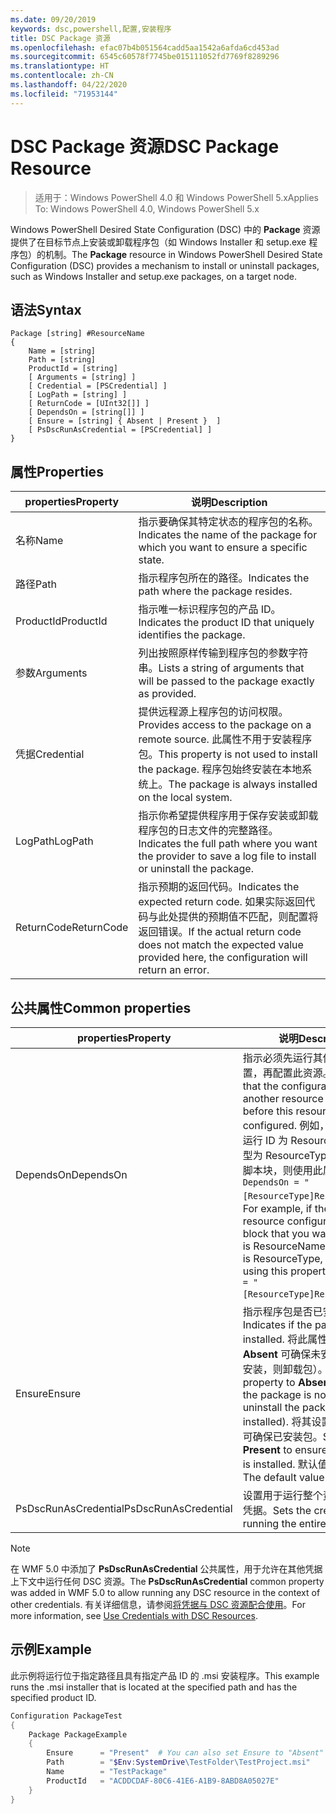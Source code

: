 ```yaml
---
ms.date: 09/20/2019
keywords: dsc,powershell,配置,安装程序
title: DSC Package 资源
ms.openlocfilehash: efac07b4b051564cadd5aa1542a6afda6cd453ad
ms.sourcegitcommit: 6545c60578f7745be015111052fd7769f8289296
ms.translationtype: HT
ms.contentlocale: zh-CN
ms.lasthandoff: 04/22/2020
ms.locfileid: "71953144"
---
```

# <a name="dsc-package-resource"></a><span data-ttu-id="89936-103">DSC Package 资源</span><span class="sxs-lookup"><span data-stu-id="89936-103">DSC Package Resource</span></span>

> <span data-ttu-id="89936-104">适用于：Windows PowerShell 4.0 和 Windows PowerShell 5.x</span><span class="sxs-lookup"><span data-stu-id="89936-104">Applies To: Windows PowerShell 4.0, Windows PowerShell 5.x</span></span>

<span data-ttu-id="89936-105">Windows PowerShell Desired State Configuration (DSC) 中的 **Package** 资源提供了在目标节点上安装或卸载程序包（如 Windows Installer 和 setup.exe 程序包）的机制。</span><span class="sxs-lookup"><span data-stu-id="89936-105">The **Package** resource in Windows PowerShell Desired State Configuration (DSC) provides a mechanism to install or uninstall packages, such as Windows Installer and setup.exe packages, on a target node.</span></span>

## <a name="syntax"></a><span data-ttu-id="89936-106">语法</span><span class="sxs-lookup"><span data-stu-id="89936-106">Syntax</span></span>

```Syntax
Package [string] #ResourceName
{
    Name = [string]
    Path = [string]
    ProductId = [string]
    [ Arguments = [string] ]
    [ Credential = [PSCredential] ]
    [ LogPath = [string] ]
    [ ReturnCode = [UInt32[]] ]
    [ DependsOn = [string[]] ]
    [ Ensure = [string] { Absent | Present }  ]
    [ PsDscRunAsCredential = [PSCredential] ]
}
```

## <a name="properties"></a><span data-ttu-id="89936-107">属性</span><span class="sxs-lookup"><span data-stu-id="89936-107">Properties</span></span>

|<span data-ttu-id="89936-108">properties</span><span class="sxs-lookup"><span data-stu-id="89936-108">Property</span></span> |<span data-ttu-id="89936-109">说明</span><span class="sxs-lookup"><span data-stu-id="89936-109">Description</span></span> |
|---|---|
|<span data-ttu-id="89936-110">名称</span><span class="sxs-lookup"><span data-stu-id="89936-110">Name</span></span> |<span data-ttu-id="89936-111">指示要确保其特定状态的程序包的名称。</span><span class="sxs-lookup"><span data-stu-id="89936-111">Indicates the name of the package for which you want to ensure a specific state.</span></span> |
|<span data-ttu-id="89936-112">路径</span><span class="sxs-lookup"><span data-stu-id="89936-112">Path</span></span> |<span data-ttu-id="89936-113">指示程序包所在的路径。</span><span class="sxs-lookup"><span data-stu-id="89936-113">Indicates the path where the package resides.</span></span> |
|<span data-ttu-id="89936-114">ProductId</span><span class="sxs-lookup"><span data-stu-id="89936-114">ProductId</span></span> |<span data-ttu-id="89936-115">指示唯一标识程序包的产品 ID。</span><span class="sxs-lookup"><span data-stu-id="89936-115">Indicates the product ID that uniquely identifies the package.</span></span> |
|<span data-ttu-id="89936-116">参数</span><span class="sxs-lookup"><span data-stu-id="89936-116">Arguments</span></span> |<span data-ttu-id="89936-117">列出按照原样传输到程序包的参数字符串。</span><span class="sxs-lookup"><span data-stu-id="89936-117">Lists a string of arguments that will be passed to the package exactly as provided.</span></span> |
|<span data-ttu-id="89936-118">凭据</span><span class="sxs-lookup"><span data-stu-id="89936-118">Credential</span></span> |<span data-ttu-id="89936-119">提供远程源上程序包的访问权限。</span><span class="sxs-lookup"><span data-stu-id="89936-119">Provides access to the package on a remote source.</span></span> <span data-ttu-id="89936-120">此属性不用于安装程序包。</span><span class="sxs-lookup"><span data-stu-id="89936-120">This property is not used to install the package.</span></span> <span data-ttu-id="89936-121">程序包始终安装在本地系统上。</span><span class="sxs-lookup"><span data-stu-id="89936-121">The package is always installed on the local system.</span></span> |
|<span data-ttu-id="89936-122">LogPath</span><span class="sxs-lookup"><span data-stu-id="89936-122">LogPath</span></span> |<span data-ttu-id="89936-123">指示你希望提供程序用于保存安装或卸载程序包的日志文件的完整路径。</span><span class="sxs-lookup"><span data-stu-id="89936-123">Indicates the full path where you want the provider to save a log file to install or uninstall the package.</span></span> |
|<span data-ttu-id="89936-124">ReturnCode</span><span class="sxs-lookup"><span data-stu-id="89936-124">ReturnCode</span></span> |<span data-ttu-id="89936-125">指示预期的返回代码。</span><span class="sxs-lookup"><span data-stu-id="89936-125">Indicates the expected return code.</span></span> <span data-ttu-id="89936-126">如果实际返回代码与此处提供的预期值不匹配，则配置将返回错误。</span><span class="sxs-lookup"><span data-stu-id="89936-126">If the actual return code does not match the expected value provided here, the configuration will return an error.</span></span> |

## <a name="common-properties"></a><span data-ttu-id="89936-127">公共属性</span><span class="sxs-lookup"><span data-stu-id="89936-127">Common properties</span></span>

|<span data-ttu-id="89936-128">properties</span><span class="sxs-lookup"><span data-stu-id="89936-128">Property</span></span> |<span data-ttu-id="89936-129">说明</span><span class="sxs-lookup"><span data-stu-id="89936-129">Description</span></span> |
|---|---|
|<span data-ttu-id="89936-130">DependsOn</span><span class="sxs-lookup"><span data-stu-id="89936-130">DependsOn</span></span> |<span data-ttu-id="89936-131">指示必须先运行其他资源的配置，再配置此资源。</span><span class="sxs-lookup"><span data-stu-id="89936-131">Indicates that the configuration of another resource must run before this resource is configured.</span></span> <span data-ttu-id="89936-132">例如，如果想要首先运行 ID 为 ResourceName、类型为 ResourceType 的资源配置脚本块，则使用此属性的语法为 `DependsOn = "[ResourceType]ResourceName"`。</span><span class="sxs-lookup"><span data-stu-id="89936-132">For example, if the ID of the resource configuration script block that you want to run first is ResourceName and its type is ResourceType, the syntax for using this property is `DependsOn = "[ResourceType]ResourceName"`.</span></span> |
|<span data-ttu-id="89936-133">Ensure</span><span class="sxs-lookup"><span data-stu-id="89936-133">Ensure</span></span> |<span data-ttu-id="89936-134">指示程序包是否已安装。</span><span class="sxs-lookup"><span data-stu-id="89936-134">Indicates if the package is installed.</span></span> <span data-ttu-id="89936-135">将此属性设置为 **Absent** 可确保未安装包（如果已安装，则卸载包）。</span><span class="sxs-lookup"><span data-stu-id="89936-135">Set this property to **Absent** to ensure the package is not installed (or uninstall the package if it is installed).</span></span> <span data-ttu-id="89936-136">将其设置为 **Present** 可确保已安装包。</span><span class="sxs-lookup"><span data-stu-id="89936-136">Set it to **Present** to ensure the package is installed.</span></span> <span data-ttu-id="89936-137">默认值为 **Present**。</span><span class="sxs-lookup"><span data-stu-id="89936-137">The default value is **Present**.</span></span> |
|<span data-ttu-id="89936-138">PsDscRunAsCredential</span><span class="sxs-lookup"><span data-stu-id="89936-138">PsDscRunAsCredential</span></span> |<span data-ttu-id="89936-139">设置用于运行整个资源的身份的凭据。</span><span class="sxs-lookup"><span data-stu-id="89936-139">Sets the credential for running the entire resource as.</span></span> |

> [!NOTE]
> <span data-ttu-id="89936-140">在 WMF 5.0 中添加了 **PsDscRunAsCredential** 公共属性，用于允许在其他凭据上下文中运行任何 DSC 资源。</span><span class="sxs-lookup"><span data-stu-id="89936-140">The **PsDscRunAsCredential** common property was added in WMF 5.0 to allow running any DSC resource in the context of other credentials.</span></span> <span data-ttu-id="89936-141">有关详细信息，请参阅[将凭据与 DSC 资源配合使用](../../../configurations/runasuser.md)。</span><span class="sxs-lookup"><span data-stu-id="89936-141">For more information, see [Use Credentials with DSC Resources](../../../configurations/runasuser.md).</span></span>

## <a name="example"></a><span data-ttu-id="89936-142">示例</span><span class="sxs-lookup"><span data-stu-id="89936-142">Example</span></span>

<span data-ttu-id="89936-143">此示例将运行位于指定路径且具有指定产品 ID 的 .msi 安装程序。</span><span class="sxs-lookup"><span data-stu-id="89936-143">This example runs the .msi installer that is located at the specified path and has the specified product ID.</span></span>

```powershell
Configuration PackageTest
{
    Package PackageExample
    {
        Ensure      = "Present"  # You can also set Ensure to "Absent"
        Path        = "$Env:SystemDrive\TestFolder\TestProject.msi"
        Name        = "TestPackage"
        ProductId   = "ACDDCDAF-80C6-41E6-A1B9-8ABD8A05027E"
    }
}
```